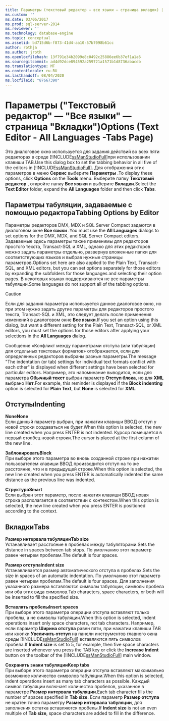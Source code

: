 ```yaml
---
title: Параметры (текстовый редактор — все языки — страница вкладок) | Документация Майкрософт
ms.custom: ''
ms.date: 03/06/2017
ms.prod: sql-server-2014
ms.reviewer: ''
ms.technology: database-engine
ms.topic: conceptual
ms.assetid: bd715d6b-f873-41d4-aa10-57b7098b61cc
author: rothja
ms.author: jroth
ms.openlocfilehash: 13f791e34b2099e8c0492c25886ee6b37ef1a1a6
ms.sourcegitcommit: ad4d92dce894592a259721a1571b1d8736abacdb
ms.translationtype: MT
ms.contentlocale: ru-RU
ms.lasthandoff: 08/04/2020
ms.locfileid: "87667390"
---
```

# <a name="options-text-editor---all-languages--tabs-page"></a><span data-ttu-id="beeaf-102">Параметры ("Текстовый редактор" — "Все языки" — страница "Вкладки")</span><span class="sxs-lookup"><span data-stu-id="beeaf-102">Options (Text Editor - All Languages -Tabs Page)</span></span>
  <span data-ttu-id="beeaf-103">Это диалоговое окно используется для задания действий во всех пяти редакторах в среде [!INCLUDE[ssManStudioFull](../includes/ssmanstudiofull-md.md)]при использовании клавиши TAB.</span><span class="sxs-lookup"><span data-stu-id="beeaf-103">Use this dialog box to set the tabbing behavior in all five of the editors in [!INCLUDE[ssManStudioFull](../includes/ssmanstudiofull-md.md)].</span></span> <span data-ttu-id="beeaf-104">Для отображения этих параметров в меню **Сервис** выберите **Параметры** .</span><span class="sxs-lookup"><span data-stu-id="beeaf-104">To display these options, click **Options** on the **Tools** menu.</span></span> <span data-ttu-id="beeaf-105">Выберите папку **Текстовый редактор** , откройте папку **Все языки** и выберите **Вкладки**.</span><span class="sxs-lookup"><span data-stu-id="beeaf-105">Select the **Text Editor** folder, expand the **All Languages** folder and then click **Tabs**.</span></span>  
  
## <a name="tabbing-options-by-editor"></a><span data-ttu-id="beeaf-106">Параметры табуляции, задаваемые с помощью редактора</span><span class="sxs-lookup"><span data-stu-id="beeaf-106">Tabbing Options by Editor</span></span>  
 <span data-ttu-id="beeaf-107">Параметры редакторов DMX, MDX и SQL Server Compact задаются в диалоговом окне **Все языки** .</span><span class="sxs-lookup"><span data-stu-id="beeaf-107">You must use the **All Languages** dialogs to set options for the DMX, MDX, and SQL Server Compact editors.</span></span> <span data-ttu-id="beeaf-108">Задаваемые здесь параметры также применимы для редакторов простого текста, Transact-SQL и XML, однако для этих редакторов можно задать параметры отдельно, развернув вложенные папки для соответствующих языков и выбрав нужные страницы параметров.</span><span class="sxs-lookup"><span data-stu-id="beeaf-108">Options set here are also applied to the Plain Text, Transact-SQL, and XML editors, but you can set options separately for those editors by expanding the subfolders for those languages and selecting their option pages.</span></span> <span data-ttu-id="beeaf-109">В некоторых языках поддерживаются не все параметры табуляции.</span><span class="sxs-lookup"><span data-stu-id="beeaf-109">Some languages do not support all of the tabbing options.</span></span>  
  
> [!CAUTION]  
>  <span data-ttu-id="beeaf-110">Если для задания параметра используется данное диалоговое окно, но при этом нужно задать другие параметры для редакторов простого текста, Transact-SQL и XML, это следует делать после применения изменений в диалоговом окне **Все языки**.</span><span class="sxs-lookup"><span data-stu-id="beeaf-110">If you set an option using this dialog, but want a different setting for the Plain Text, Transact-SQL, or XML editors, you must set the options for those editors after applying your selections in the **All Languages** dialog.</span></span>  
  
 <span data-ttu-id="beeaf-111">Сообщение «Конфликт между параметрами отступа (или табуляции) для отдельных текстовых форматов» отображается, если для определенных редакторов выбраны разные параметры.</span><span class="sxs-lookup"><span data-stu-id="beeaf-111">The message "The indentation (or tab) settings for individual text formats conflict with each other" is displayed when different settings have been selected for particular editors.</span></span> <span data-ttu-id="beeaf-112">Например, это напоминание выводится, если для параметра **Обычный текст** выбран параметр **Отступ блока**, но для **XML** выбрано **Нет**.</span><span class="sxs-lookup"><span data-stu-id="beeaf-112">For example, this reminder is displayed if the **Block indenting** option is selected for **Plain Text**, but **None** is selected for **XML**.</span></span>  
  
## <a name="indenting"></a><span data-ttu-id="beeaf-113">Отступы</span><span class="sxs-lookup"><span data-stu-id="beeaf-113">Indenting</span></span>  
 <span data-ttu-id="beeaf-114">**None**</span><span class="sxs-lookup"><span data-stu-id="beeaf-114">**None**</span></span>  
 <span data-ttu-id="beeaf-115">Если данный параметр выбран, при нажатии клавиши ВВОД отступ у новой строки создаваться не будет.</span><span class="sxs-lookup"><span data-stu-id="beeaf-115">When this option is selected, the new line created when you press ENTER is not indented.</span></span> <span data-ttu-id="beeaf-116">Курсор помещается в первый столбец новой строки.</span><span class="sxs-lookup"><span data-stu-id="beeaf-116">The cursor is placed at the first column of the new line.</span></span>  
  
 <span data-ttu-id="beeaf-117">**Заблокировать**</span><span class="sxs-lookup"><span data-stu-id="beeaf-117">**Block**</span></span>  
 <span data-ttu-id="beeaf-118">При выборе этого параметра во вновь созданной строке при нажатии пользователем клавиши ВВОД производится отступ на то же расстояние, что и в предыдущей строке.</span><span class="sxs-lookup"><span data-stu-id="beeaf-118">When this option is selected, the new line created when you press ENTER is automatically indented the same distance as the previous line was indented.</span></span>  
  
 <span data-ttu-id="beeaf-119">**Структура**</span><span class="sxs-lookup"><span data-stu-id="beeaf-119">**Smart**</span></span>  
 <span data-ttu-id="beeaf-120">Если выбран этот параметр, после нажатия клавиши ВВОД новая строка располагается в соответствии с контекстом.</span><span class="sxs-lookup"><span data-stu-id="beeaf-120">When this option is selected, the new line created when you press ENTER is positioned according to the context.</span></span>  
  
## <a name="tabs"></a><span data-ttu-id="beeaf-121">Вкладки</span><span class="sxs-lookup"><span data-stu-id="beeaf-121">Tabs</span></span>  
 <span data-ttu-id="beeaf-122">**Размер интервала табуляции**</span><span class="sxs-lookup"><span data-stu-id="beeaf-122">**Tab size**</span></span>  
 <span data-ttu-id="beeaf-123">Устанавливает расстояние в пробелах между табуляторами.</span><span class="sxs-lookup"><span data-stu-id="beeaf-123">Sets the distance in spaces between tab stops.</span></span> <span data-ttu-id="beeaf-124">По умолчанию этот параметр равен четырем пробелам.</span><span class="sxs-lookup"><span data-stu-id="beeaf-124">The default is four spaces.</span></span>  
  
 <span data-ttu-id="beeaf-125">**Размер отступа**</span><span class="sxs-lookup"><span data-stu-id="beeaf-125">**Indent size**</span></span>  
 <span data-ttu-id="beeaf-126">Устанавливается размер автоматического отступа в пробелах.</span><span class="sxs-lookup"><span data-stu-id="beeaf-126">Sets the size in spaces of an automatic indentation.</span></span> <span data-ttu-id="beeaf-127">По умолчанию этот параметр равен четырем пробелам.</span><span class="sxs-lookup"><span data-stu-id="beeaf-127">The default is four spaces.</span></span> <span data-ttu-id="beeaf-128">Для заполнения указанного размера вставляются символы табуляции, символы пробела или оба этих вида символов.</span><span class="sxs-lookup"><span data-stu-id="beeaf-128">Tab characters, space characters, or both will be inserted to fill the specified size.</span></span>  
  
 <span data-ttu-id="beeaf-129">**Вставлять пробелы**</span><span class="sxs-lookup"><span data-stu-id="beeaf-129">**Insert spaces**</span></span>  
 <span data-ttu-id="beeaf-130">При выборе этого параметра операции отступа вставляют только пробелы, а не символы табуляции.</span><span class="sxs-lookup"><span data-stu-id="beeaf-130">When this option is selected, indent operations insert only space characters, not tab characters.</span></span> <span data-ttu-id="beeaf-131">Например, если параметр **Ширина отступа** равен пяти, при нажатии клавиши TAB или кнопки **Увеличить отступ** на панели инструментов главного окна среды [!INCLUDE[ssManStudioFull](../includes/ssmanstudiofull-md.md)] вставляются пять символов пробела.</span><span class="sxs-lookup"><span data-stu-id="beeaf-131">If **Indent size** is set to 5, for example, then five space characters are inserted whenever you press the TAB key or click the **Increase Indent** button on the toolbar of the [!INCLUDE[ssManStudioFull](../includes/ssmanstudiofull-md.md)] main window.</span></span>  
  
 <span data-ttu-id="beeaf-132">**Сохранять знаки табуляции**</span><span class="sxs-lookup"><span data-stu-id="beeaf-132">**Keep tabs**</span></span>  
 <span data-ttu-id="beeaf-133">При выборе этого параметра операции отступа вставляют максимально возможное количество символов табуляции.</span><span class="sxs-lookup"><span data-stu-id="beeaf-133">When this option is selected, indent operations insert as many tab characters as possible.</span></span> <span data-ttu-id="beeaf-134">Каждый символ табуляции включает количество пробелов, указанное в параметре **Размер интервала табуляции**.</span><span class="sxs-lookup"><span data-stu-id="beeaf-134">Each tab character fills the number of spaces specified in **Tab size**.</span></span> <span data-ttu-id="beeaf-135">Если параметр **Размер отступа** не кратен точно параметру **Размер интервала табуляции**, для заполнения остатка вставляются пробелы.</span><span class="sxs-lookup"><span data-stu-id="beeaf-135">If **Indent size** is not an even multiple of **Tab size**, space characters are added to fill in the difference.</span></span>  
  
  
